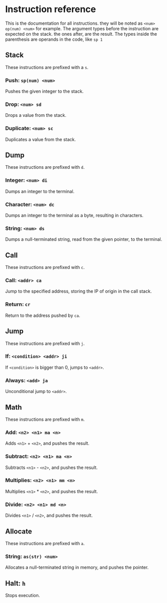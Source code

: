 # Instruction reference

This is the documentation for all instructions. they will be noted as
`<num> op(num) <num>` for example. The argument types before the instruction
are expected on the stack. the ones after, are the result. The types inside the
parenthesis are operands in the code, like `sp 1`

## Stack

These instructions are prefixed with a `s`.

### Push: `sp(num) <num>`

Pushes the given integer to the stack.

### Drop: `<num> sd`

Drops a value from the stack.

### Duplicate: `<num> sc`

Duplicates a value from the stack.

## Dump

These instructions are prefixed with `d`.

### Integer: `<num> di`

Dumps an integer to the terminal.

### Character: `<num> dc`

Dumps an integer to the terminal as a byte, resulting in characters.

### String: `<num> ds`

Dumps a null-terminated string, read from the given pointer, to the terminal.

## Call

These instructions are prefixed with `c`.

### Call: `<addr> ca`

Jump to the specified address, storing the IP of origin in the call stack.

### Return: `cr`

Return to the address pushed by `ca`.

## Jump

These instructions are prefixed with `j`.

### If: `<condition> <addr> ji`

If `<condition>` is bigger than 0, jumps to `<addr>`.

### Always: `<add> ja`

Unconditional jump to `<addr>`.

## Math

These instructions are prefixed with `m`.

### Add: `<n2> <n1> ma <n>`

Adds `<n1>` + `<n2>`, and pushes the result.

### Subtract: `<n2> <n1> ma <n>`

Subtracts `<n1>` - `<n2>`, and pushes the result.

### Multiplies: `<n2> <n1> mm <n>`

Multiplies `<n1>` * `<n2>`, and pushes the result.

### Divide: `<n2> <n1> md <n>`

Divides `<n1>` / `<n2>`, and pushes the result.

## Allocate

These instructions are prefixed with `a`.

### String: `as(str) <num>`

Allocates a null-terminated string in memory, and pushes the pointer.

## Halt: `h`

Stops execution.
